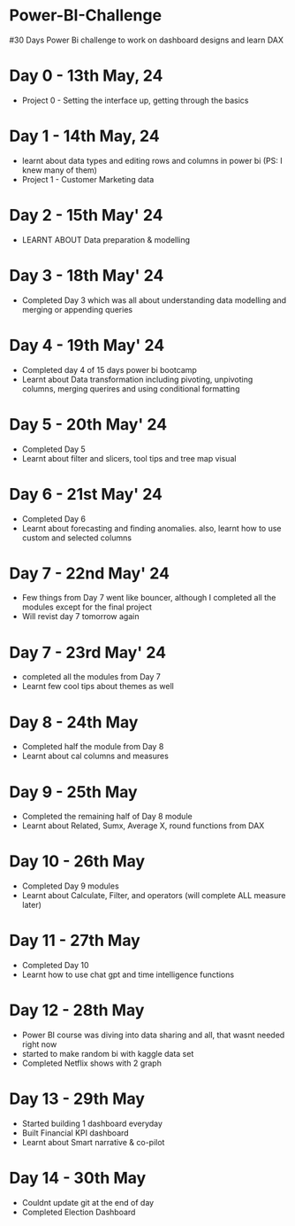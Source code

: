 # Power-BI-Challenge
#30 Days Power Bi challenge to work on dashboard designs and learn DAX

# Day 0 - 13th May, 24
- Project 0 - Setting the interface up, getting through the basics 

# Day 1 - 14th May, 24
- learnt about data types and editing rows and columns in power bi (PS: I knew many of them)
- Project 1 - Customer Marketing data

# Day 2 - 15th May' 24
- LEARNT ABOUT Data preparation & modelling

# Day 3 - 18th May' 24
- Completed Day 3 which was all about understanding data modelling and merging or appending queries

# Day 4 - 19th May' 24
- Completed day 4 of 15 days power bi bootcamp
- Learnt about Data transformation including pivoting, unpivoting columns, merging querires and using conditional formatting

# Day 5 - 20th May' 24
- Completed Day 5 
- Learnt about filter and slicers, tool tips and tree map visual

# Day 6 - 21st May' 24
- Completed Day 6
- Learnt about forecasting and finding anomalies. also, learnt how to use custom and selected columns

# Day 7 - 22nd May' 24
- Few things from Day 7 went like bouncer, although I completed all the modules except for the final project
- Will revist day 7 tomorrow again

# Day 7 - 23rd May' 24
- completed all the modules from Day 7
- Learnt few cool tips about themes as well

# Day 8 - 24th May
- Completed half the module from Day 8
- Learnt about cal columns and measures

# Day 9 - 25th May
- Completed the remaining half of Day 8 module
- Learnt about Related, Sumx, Average X, round functions from DAX

# Day 10 - 26th May
- Completed Day 9 modules
- Learnt about Calculate, Filter, and operators (will complete ALL measure later)

# Day 11 - 27th May
- Completed Day 10 
- Learnt how to use chat gpt and time intelligence functions 

# Day 12 - 28th May
- Power BI course was diving into data sharing and all, that wasnt needed right now
- started to make random bi with kaggle data set
- Completed Netflix shows with 2 graph

# Day 13 - 29th May
- Started building 1 dashboard everyday
- Built Financial KPI dashboard
- Learnt about Smart narrative & co-pilot

# Day 14 - 30th May
- Couldnt update git at the end of day
- Completed Election Dashboard
